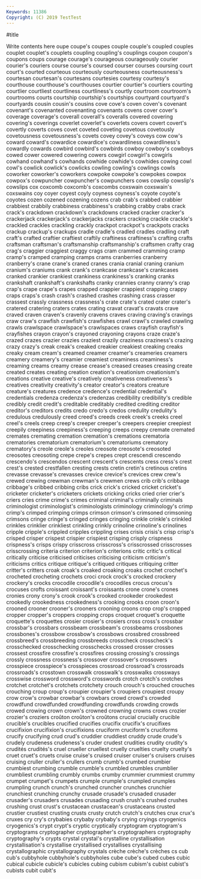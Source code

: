 ```yaml
---
Keywords: 11386
Copyright: (C) 2019 TestTest
---
```


#title

Write contents here
oupe coupe's coupes couple
couple's coupled couples couplet couplet's couplets coupling coupling's couplings coupon
coupon's coupons coups courage courage's courageous courageously courier courier's couriers
course course's coursed courser courses coursing court court's courted courteous
courteously courteousness courteousness's courtesan courtesan's courtesans courtesies courtesy courtesy's courthouse
courthouse's courthouses courtier courtier's courtiers courting courtlier courtliest courtliness courtliness's
courtly courtroom courtroom's courtrooms courts courtship courtship's courtships courtyard courtyard's
courtyards cousin cousin's cousins cove cove's coven coven's covenant covenant's
covenanted covenanting covenants covens cover cover's coverage coverage's coverall coverall's
coveralls covered covering covering's coverings coverlet coverlet's coverlets covers covert
covert's covertly coverts coves covet coveted coveting covetous covetously covetousness
covetousness's covets covey covey's coveys cow cow's coward coward's cowardice
cowardice's cowardliness cowardliness's cowardly cowards cowbird cowbird's cowbirds cowboy cowboy's
cowboys cowed cower cowered cowering cowers cowgirl cowgirl's cowgirls cowhand
cowhand's cowhands cowhide cowhide's cowhides cowing cowl cowl's cowlick cowlick's
cowlicks cowling cowling's cowlings cowls coworker coworker's coworkers cowpoke cowpoke's
cowpokes cowpox cowpox's cowpuncher cowpuncher's cowpunchers cows cowslip cowslip's cowslips
cox coxcomb coxcomb's coxcombs coxswain coxswain's coxswains coy coyer coyest
coyly coyness coyness's coyote coyote's coyotes cozen cozened cozening cozens
crab crab's crabbed crabbier crabbiest crabbily crabbiness crabbiness's crabbing crabby
crabs crack crack's crackdown crackdown's crackdowns cracked cracker cracker's crackerjack
crackerjack's crackerjacks crackers cracking crackle crackle's crackled crackles crackling crackly
crackpot crackpot's crackpots cracks crackup crackup's crackups cradle cradle's cradled
cradles cradling craft craft's crafted craftier craftiest craftily craftiness craftiness's
crafting crafts craftsman craftsman's craftsmanship craftsmanship's craftsmen crafty crag crag's
craggier craggiest craggy crags cram crammed cramming cramp cramp's cramped
cramping cramps crams cranberries cranberry cranberry's crane crane's craned cranes
crania cranial craning cranium cranium's craniums crank crank's crankcase crankcase's
crankcases cranked crankier crankiest crankiness crankiness's cranking cranks crankshaft crankshaft's
crankshafts cranky crannies cranny cranny's crap crap's crape crape's crapes
crapped crappier crappiest crapping crappy craps craps's crash crash's crashed
crashes crashing crass crasser crassest crassly crassness crassness's crate crate's
crated crater crater's cratered cratering craters crates crating cravat cravat's
cravats crave craved craven craven's cravenly cravens craves craving craving's
cravings craw craw's crawfish crawfish's crawfishes crawl crawl's crawled crawling
crawls crawlspace crawlspace's crawlspaces craws crayfish crayfish's crayfishes crayon crayon's
crayoned crayoning crayons craze craze's crazed crazes crazier crazies craziest
crazily craziness craziness's crazing crazy crazy's creak creak's creaked creakier
creakiest creaking creaks creaky cream cream's creamed creamer creamer's creameries
creamers creamery creamery's creamier creamiest creaminess creaminess's creaming creams creamy
crease crease's creased creases creasing create created creates creating creation
creation's creationism creationism's creations creative creative's creatively creativeness creativeness's creatives
creativity creativity's creator creator's creators creature creature's creatures credence credence's
credential credential's credentials credenza credenza's credenzas credibility credibility's credible credibly
credit credit's creditable creditably credited crediting creditor creditor's creditors credits
credo credo's credos credulity credulity's credulous credulously creed creed's creeds
creek creek's creeks creel creel's creels creep creep's creeper creeper's
creepers creepier creepiest creepily creepiness creepiness's creeping creeps creepy cremate
cremated cremates cremating cremation cremation's cremations crematoria crematories crematorium crematorium's
crematoriums crematory crematory's creole creole's creoles creosote creosote's creosoted creosotes
creosoting crepe crepe's crepes crept crescendi crescendo crescendo's crescendos crescent
crescent's crescents cress cress's crest crest's crested crestfallen cresting crests
cretin cretin's cretinous cretins crevasse crevasse's crevasses crevice crevice's crevices
crew crew's crewed crewing crewman crewman's crewmen crews crib crib's
cribbage cribbage's cribbed cribbing cribs crick crick's cricked cricket cricket's
cricketer cricketer's cricketers crickets cricking cricks cried crier crier's criers
cries crime crime's crimes criminal criminal's criminally criminals criminologist criminologist's
criminologists criminology criminology's crimp crimp's crimped crimping crimps crimson crimson's
crimsoned crimsoning crimsons cringe cringe's cringed cringes cringing crinkle crinkle's
crinkled crinkles crinklier crinkliest crinkling crinkly crinoline crinoline's crinolines cripple
cripple's crippled cripples crippling crises crisis crisis's crisp crisp's crisped
crisper crispest crispier crispiest crisping crisply crispness crispness's crisps crispy
crisscross crisscross's crisscrossed crisscrosses crisscrossing criteria criterion criterion's criterions critic
critic's critical critically criticise criticised criticises criticising criticism criticism's criticisms
critics critique critique's critiqued critiques critiquing critter critter's critters croak
croak's croaked croaking croaks crochet crochet's crocheted crocheting crochets croci
crock crock's crocked crockery crockery's crocks crocodile crocodile's crocodiles crocus
crocus's crocuses crofts croissant croissant's croissants crone crone's crones cronies
crony crony's crook crook's crooked crookeder crookedest crookedly crookedness crookedness's
crooking crooks croon croon's crooned crooner crooner's crooners crooning croons
crop crop's cropped cropper cropper's croppers cropping crops croquet croquet's
croquette croquette's croquettes crosier crosier's crosiers cross cross's crossbar crossbar's
crossbars crossbeam crossbeam's crossbeams crossbones crossbones's crossbow crossbow's crossbows crossbred
crossbreed crossbreed's crossbreeding crossbreeds crosscheck crosscheck's crosschecked crosschecking crosschecks crossed
crosser crosses crossest crossfire crossfire's crossfires crossing crossing's crossings crossly
crossness crossness's crossover crossover's crossovers crosspiece crosspiece's crosspieces crossroad crossroad's
crossroads crossroads's crosstown crosswalk crosswalk's crosswalks crossways crosswise crossword crossword's
crosswords crotch crotch's crotches crotchet crotchet's crotchets crotchety crouch crouch's
crouched crouches crouching croup croup's croupier croupier's croupiers croupiest croupy
crow crow's crowbar crowbar's crowbars crowd crowd's crowded crowdfund crowdfunded
crowdfunding crowdfunds crowding crowds crowed crowing crown crown's crowned crowning
crowns crows crozier crozier's croziers croûton croûton's croûtons crucial crucially
crucible crucible's crucibles crucified crucifies crucifix crucifix's crucifixes crucifixion crucifixion's
crucifixions cruciform cruciform's cruciforms crucify crucifying crud crud's cruddier cruddiest
cruddy crude crude's crudely crudeness crudeness's cruder crudest crudities crudity
crudity's crudités crudités's cruel crueller cruellest cruelly cruelties cruelty cruelty's
cruet cruet's cruets cruise cruise's cruised cruiser cruiser's cruisers cruises
cruising cruller cruller's crullers crumb crumb's crumbed crumbier crumbiest crumbing
crumble crumble's crumbled crumbles crumblier crumbliest crumbling crumbly crumbs crumby
crummier crummiest crummy crumpet crumpet's crumpets crumple crumple's crumpled crumples
crumpling crunch crunch's crunched cruncher crunches crunchier crunchiest crunching crunchy
crusade crusade's crusaded crusader crusader's crusaders crusades crusading crush crush's
crushed crushes crushing crust crust's crustacean crustacean's crustaceans crusted crustier
crustiest crusting crusts crusty crutch crutch's crutches crux crux's cruxes
cry cry's crybabies crybaby crybaby's crying cryings cryogenics cryogenics's crypt
crypt's cryptic cryptically cryptogram cryptogram's cryptograms cryptographer cryptographer's cryptographers cryptography
cryptography's crypts crystal crystal's crystalline crystallisation crystallisation's crystallise crystallised crystallises
crystallising crystallographic crystallography crystals crèche crèche's crèches cs cub cub's
cubbyhole cubbyhole's cubbyholes cube cube's cubed cubes cubic cubical cubicle
cubicle's cubicles cubing cubism cubism's cubist cubist's cubists cubit cubit's
